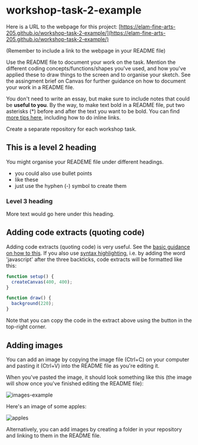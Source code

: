 # workshop-task-2-example

Here is a URL to the webpage for this project: [https://elam-fine-arts-205.github.io/workshop-task-2-example/](https://elam-fine-arts-205.github.io/workshop-task-2-example/)

(Remember to include a link to the webpage in your README file)

Use the README file to document your work on the task. Mention the different coding concepts/functions/shapes you've used, and how you've applied these to draw things to the screen and to organise your sketch. See the assingment brief on Canvas for further guidance on how to document your work in a README file.

You don't need to write an essay, but make sure to include notes that could be **useful to you**. By the way, to make text bold in a README file, put two asterisks (*) before and after the text you want to be bold. You can find [more tips here](https://docs.github.com/en/get-started/writing-on-github/getting-started-with-writing-and-formatting-on-github/basic-writing-and-formatting-syntax), including how to do inline links.

Create a separate repository for each workshop task.

## This is a level 2 heading

You might organise your READEME file under different headings.

- you could also use bullet points
- like these
- just use the hyphen (-) symbol to create them

### Level 3 heading

More text would go here under this heading.

## Adding code extracts (quoting code)

Adding code extracts (quoting code) is very useful. See the [basic guidance on how to this](https://docs.github.com/en/get-started/writing-on-github/getting-started-with-writing-and-formatting-on-github/basic-writing-and-formatting-syntax#quoting-code). If you also use [syntax highlighting](https://docs.github.com/en/get-started/writing-on-github/working-with-advanced-formatting/creating-and-highlighting-code-blocks#syntax-highlighting), i.e. by adding the word 'javascript' after the three backticks, code extracts will be formatted like this: 

```javascript
function setup() {
  createCanvas(400, 400);
}

function draw() {
  background(220);
}
```
Note that you can copy the code in the extract above using the button in the top-right corner.

## Adding images

You can add an image by copying the image file (Ctrl+C) on your computer and pasting it (Ctrl+V) into the README file as you're editing it.

When you've pasted the image, it should look something like this (the image will show once you've finished editing the README file):

![images-example](https://github.com/user-attachments/assets/c01cd560-8cdd-4466-900e-ae51ac50a1cd)

Here's an image of some apples:

![apples](https://github.com/user-attachments/assets/1e92bdc3-0957-476a-a303-ee0156a866f8)

Alternatively, you can add images by creating a folder in your repository and linking to them in the README file.
